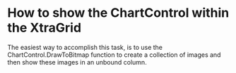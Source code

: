 # How to show the ChartControl within the XtraGrid


<p>The easiest way to accomplish this task, is to use the ChartControl.DrawToBitmap function to create a collection of images and then show these images in an unbound column.</p>

<br/>


